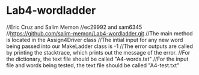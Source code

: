 # Lab4-wordladder
//Eric Cruz and Salim Memon
//ec29992 and sam6345
//https://github.com/salim-memon/Lab4-wordladder.git
//The main method is located in the Assign4Driver class
//The intial input for any new word being passed into our MakeLadder class is -1
//The error outputs are called by printing the stacktrace, which prints out the message of the error. 
//For the dictionary, the text file should be called "A4-words.txt" 
//For the input file and words being tested, the text file should be called "A4-test.txt"